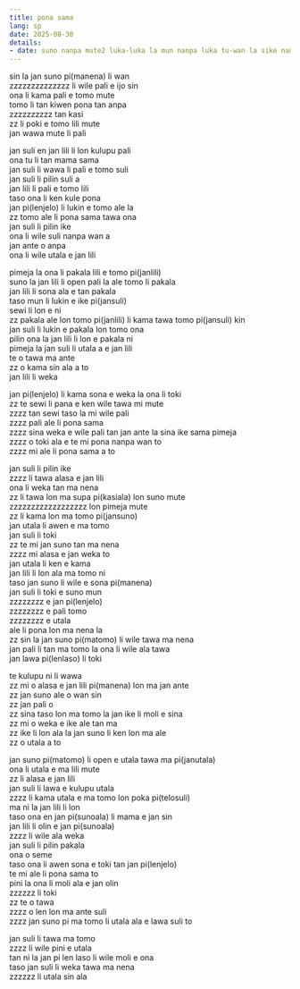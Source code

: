 ```yaml
---
title: pona sama
lang: sp
date: 2025-08-30
details:
- date: suno nanpa mute2 luka-luka la mun nanpa luka tu-wan la sike nanpa owe mute2 luka
---
```


sin la jan suno pi(manena) li wan  
zzzzzzzzzzzzzz li wile pali e ijo sin  
ona li kama pali e tomo mute  
tomo li tan kiwen pona tan anpa  
zzzzzzzzzz tan kasi  
zz li poki e tomo lili mute  
jan wawa mute li pali

jan suli en jan lili li lon kulupu pali  
ona tu li tan mama sama  
jan suli li wawa li pali e tomo suli  
jan suli li pilin suli a  
jan lili li pali e tomo lili  
taso ona li ken kule pona  
jan pi(lenjelo) li lukin e tomo ale la  
zz tomo ale li pona sama tawa ona  
jan suli li pilin ike  
ona li wile suli nanpa wan a  
jan ante o anpa  
ona li wile utala e jan lili

pimeja la ona li pakala lili e tomo pi(janlili)  
suno la jan lili li open pali la ale tomo li pakala  
jan lili li sona ala e tan pakala  
taso mun li lukin e ike pi(jansuli)  
sewi li lon e ni  
zz pakala ale lon tomo pi(janlili) li kama tawa tomo pi(jansuli) kin  
jan suli li lukin e pakala lon tomo ona  
pilin ona la jan lili li lon e pakala ni  
pimeja la jan suli li utala a e jan lili  
te o tawa ma ante  
zz o kama sin ala a to  
jan lili li weka

jan pi(lenjelo) li kama sona e weka la ona li toki  
zz te sewi li pana e ken wile tawa mi mute  
zzzz tan sewi taso la mi wile pali  
zzzz pali ale li pona sama  
zzzz sina weka e wile pali tan jan ante la sina ike sama pimeja  
zzzz o toki ala e te mi pona nanpa wan to  
zzzz mi ale li pona sama a to

jan suli li pilin ike  
zzzz li tawa alasa e jan lili  
ona li weka tan ma nena  
zz li tawa lon ma supa pi(kasiala) lon suno mute  
zzzzzzzzzzzzzzzzzz lon pimeja mute  
zz li kama lon ma tomo pi(jansuno)  
jan utala li awen e ma tomo  
jan suli li toki  
zz te mi jan suno tan ma nena  
zzzz mi alasa e jan weka to  
jan utala li ken e kama  
jan lili li lon ala ma tomo ni  
taso jan suno li wile e sona pi(manena)  
jan suli li toki e suno mun  
zzzzzzzz e jan pi(lenjelo)  
zzzzzzzz e pali tomo  
zzzzzzzz e utala  
ale li pona lon ma nena la  
zz sin la jan suno pi(matomo) li wile tawa ma nena  
jan pali li tan ma tomo la ona li wile ala tawa  
jan lawa pi(lenlaso) li toki

te kulupu ni li wawa  
zz mi o alasa e jan lili pi(manena) lon ma jan ante  
zz jan suno ale o wan sin  
zz jan pali o  
zz sina taso lon ma tomo la jan ike li moli e sina  
zz mi o weka e ike ale tan ma  
zz ike li lon ala la jan suno li ken lon ma ale  
zz o utala a to

jan suno pi(matomo) li open e utala tawa ma pi(janutala)  
ona li utala e ma lili mute  
zz li alasa e jan lili  
jan suli li lawa e kulupu utala  
zzzz li kama utala e ma tomo lon poka pi(telosuli)  
ma ni la jan lili li lon  
taso ona en jan pi(sunoala) li mama e jan sin  
jan lili li olin e jan pi(sunoala)  
zzzz li wile ala weka  
jan suli li pilin pakala  
ona o seme  
taso ona li awen sona e toki tan jan pi(lenjelo)  
te mi ale li pona sama to  
pini la ona li moli ala e jan olin  
zzzzzz li toki  
zz te o tawa  
zzzz o len lon ma ante suli  
zzzz jan suno pi ma tomo li utala ala e lawa suli to

jan suli li tawa ma tomo  
zzzz li wile pini e utala  
tan ni la jan pi len laso li wile moli e ona  
taso jan suli li weka tawa ma nena  
zzzzzz li utala sin ala